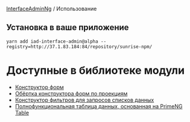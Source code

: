 [InterfaceAdminNg](../../README.md) / Использование

## Установка в ваше приложение

```
yarn add iad-interface-admin@alpha --registry=http://37.1.83.184:84/repository/sunrise-npm/
```

# Доступные в библиотеке модули

* [Конструктор форм](./form/dynamic-form.md)
* [Обёртка конструктора форм по проекциям](./form/projection-form.md)
* [Конструктор фильтров для запросов списков данных](./filter/README.md)
* [Полнофункциональная таблица данных, основанная на PrimeNG Table](./grid/iad-base-grid.md)
